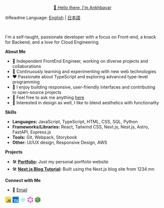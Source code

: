 
<p align="center"><a href="https://anchan-portfolio.netlify.app/">🙋 Hello there, I'm Ankhbayar</a></p>

🌐Readme Language: [English](README.md) |  [日本語](README_jp.md)

<br />

I'm a self-taught, passionate developer with a focus on Front-end, a knack for Backend, and a love for Cloud Engineering.

**About Me**

- 💼 Independent FrontEnd Engineer, working on diverse projects and collaborations
- 🌱 Continuously learning and experimenting with new web technologies
- ❤️ Passionate about TypeScript and exploring advanced type-level programming
- 🚀 I enjoy building responsive, user-friendly interfaces and contributing to open-source projects
- 💬 Feel free to ask me anything [here](https://github.com/Anhaachan/Anhaachan/issues)
- 🎨 Interested in design as well, I like to blend aesthetics with functionality


**Skills**

- **Languages:** JavaScript, TypeScript, HTML, CSS, SQL, Python
- **Frameworks/Libraries:** React, Tailwind CSS, Next.js, Nest.js, Astro, FastAPI, Express.js
- **Tools:** Git, Webpack, Storybook
- **Other:** UI/UX design, Responsive Design, AWS

**Projects**

- 🛠️ **[Portfolio](https://anchan-portfolio.netlify.app):** Just my personal portfolio website
- 🛠️ **[Next.js Blog Tutorial](https://github.com/your-username/project-2):** Built using the Next.js blog site from 1234.mn


**Connect with Me**

- 📧 [Email](mailto:your.email@example.com)

<code><img height="20" alt="javascript" src="https://raw.githubusercontent.com/github/explore/80688e429a7d4ef2fca1e82350fe8e3517d3494d/topics/javascript/javascript.png"></code>
<code><img height="20" alt="typescript" src="https://raw.githubusercontent.com/github/explore/80688e429a7d4ef2fca1e82350fe8e3517d3494d/topics/typescript/typescript.png"></code>
<code><img height="20" alt="react" src="https://raw.githubusercontent.com/github/explore/80688e429a7d4ef2fca1e82350fe8e3517d3494d/topics/react/react.png"></code>
<code><img height="20" alt="graphql" src="https://raw.githubusercontent.com/github/explore/5c058a388828bb5fde0bcafd4bc867b5bb3f26f3/topics/graphql/graphql.png"></code>
<code><img height="20" alt="nodejs" src="https://raw.githubusercontent.com/github/explore/80688e429a7d4ef2fca1e82350fe8e3517d3494d/topics/nodejs/nodejs.png"></code>    



